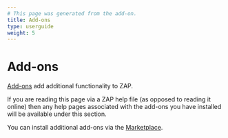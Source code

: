 ```yaml
---
# This page was generated from the add-on.
title: Add-ons
type: userguide
weight: 5
---
```


# Add-ons

[Add-ons](/docs/desktop/start/features/addons/) add additional functionality to ZAP.  

If you are reading this page via a ZAP help file (as opposed to reading it online) then any help pages associated with the add-ons you have installed will be available under this section.


You can install additional add-ons via the [Marketplace](/docs/desktop/start/features/marketplace/).

